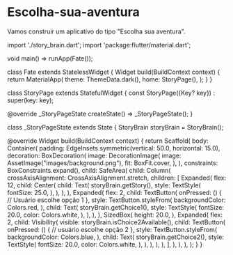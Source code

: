 # Escolha-sua-aventura
Vamos construir um aplicativo do tipo "Escolha sua aventura". 

import './story_brain.dart';
import 'package:flutter/material.dart';

void main() => runApp(Fate());

class Fate extends StatelessWidget {
  Widget build(BuildContext context) {
    return MaterialApp(
      theme: ThemeData.dark(),
      home: StoryPage(),
    );
  }
}

class StoryPage extends StatefulWidget {
  const StoryPage({Key? key}) : super(key: key);

  @override
  _StoryPageState createState() => _StoryPageState();
}

class _StoryPageState extends State<StoryPage> {
  StoryBrain storyBrain = StoryBrain();

  @override
  Widget build(BuildContext context) {
    return Scaffold(
      body: Container(
        padding: EdgeInsets.symmetric(vertical: 50.0, horizontal: 15.0),
        decoration: BoxDecoration(
          image: DecorationImage(
            image: AssetImage("images/background.png"),
            fit: BoxFit.cover,
          ),
        ),
        constraints: BoxConstraints.expand(),
        child: SafeArea(
          child: Column(
            crossAxisAlignment: CrossAxisAlignment.stretch,
            children: [
              Expanded(
                flex: 12,
                child: Center(
                  child: Text(
                    storyBrain.getStory(),
                    style: TextStyle(
                      fontSize: 25.0,
                    ),
                  ),
                ),
              ),
              Expanded(
                flex: 2,
                child: TextButton(
                  onPressed: () {
                    // Usuário escolhe opção 1
                  },
                  style: TextButton.styleFrom(
                    backgroundColor: Colors.red,
                  ),
                  child: Text(
                    storyBrain.getChoice1(),
                    style: TextStyle(
                      fontSize: 20.0,
                      color: Colors.white,
                    ),
                  ),
                ),
              ),
              SizedBox(
                height: 20.0,
              ),
              Expanded(
                flex: 2,
                child: Visibility(
                  visible: storyBrain.isChoice2Available(),
                  child: TextButton(
                    onPressed: () {
                      // usuário escolhe opção 2
                    },
                    style: TextButton.styleFrom(
                      backgroundColor: Colors.blue,
                    ),
                    child: Text(
                      storyBrain.getChoice2(),
                      style: TextStyle(
                        fontSize: 20.0,
                        color: Colors.white,
                      ),
                    ),
                  ),
                ),
              ),
            ],
          ),
        ),
      ),
    );
  }
}
